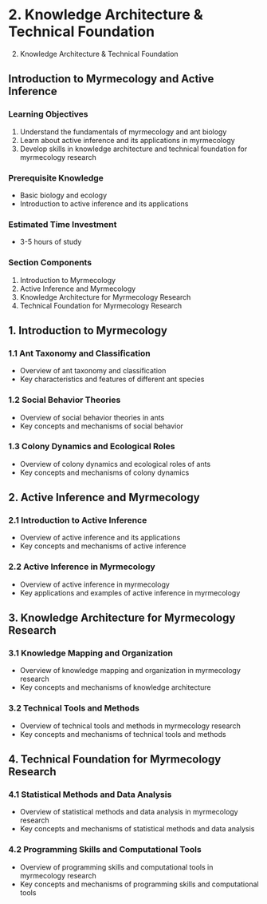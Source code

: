 # 2. Knowledge Architecture & Technical Foundation

2. Knowledge Architecture & Technical Foundation

## Introduction to Myrmecology and Active Inference

### Learning Objectives

1. Understand the fundamentals of myrmecology and ant biology
2. Learn about active inference and its applications in myrmecology
3. Develop skills in knowledge architecture and technical foundation for myrmecology research

### Prerequisite Knowledge

* Basic biology and ecology
* Introduction to active inference and its applications

### Estimated Time Investment

* 3-5 hours of study

### Section Components

1. Introduction to Myrmecology
2. Active Inference and Myrmecology
3. Knowledge Architecture for Myrmecology Research
4. Technical Foundation for Myrmecology Research

## 1. Introduction to Myrmecology

### 1.1 Ant Taxonomy and Classification

* Overview of ant taxonomy and classification
* Key characteristics and features of different ant species

### 1.2 Social Behavior Theories

* Overview of social behavior theories in ants
* Key concepts and mechanisms of social behavior

### 1.3 Colony Dynamics and Ecological Roles

* Overview of colony dynamics and ecological roles of ants
* Key concepts and mechanisms of colony dynamics

## 2. Active Inference and Myrmecology

### 2.1 Introduction to Active Inference

* Overview of active inference and its applications
* Key concepts and mechanisms of active inference

### 2.2 Active Inference in Myrmecology

* Overview of active inference in myrmecology
* Key applications and examples of active inference in myrmecology

## 3. Knowledge Architecture for Myrmecology Research

### 3.1 Knowledge Mapping and Organization

* Overview of knowledge mapping and organization in myrmecology research
* Key concepts and mechanisms of knowledge architecture

### 3.2 Technical Tools and Methods

* Overview of technical tools and methods in myrmecology research
* Key concepts and mechanisms of technical tools and methods

## 4. Technical Foundation for Myrmecology Research

### 4.1 Statistical Methods and Data Analysis

* Overview of statistical methods and data analysis in myrmecology research
* Key concepts and mechanisms of statistical methods and data analysis

### 4.2 Programming Skills and Computational Tools

* Overview of programming skills and computational tools in myrmecology research
* Key concepts and mechanisms of programming skills and computational tools